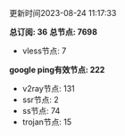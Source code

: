 更新时间2023-08-24 11:17:33

**总订阅: 36**
**总节点: 7698**
- vless节点: 7

**google ping有效节点: 222**
- v2ray节点: 131
- ssr节点: 2
- ss节点: 74
- trojan节点: 15
